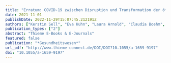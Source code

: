 ```yaml
---
title: "Erratum: COVID-19 zwischen Disruption und Transformation der öffentlichen Gesundheit: Erste Lehren aus Perspektive des Nachwuchses"
date: 2021-11-01
publishDate: 2022-11-29T15:07:45.212191Z
authors: ["Kerstin Sell", "Eva Kuhn", "Laura Arnold", "Claudia Boehm", "Sophie Gepp", "Matthias Havemann", "Lukas Herrmann", "Franziska Hommes", "Laura Jung", "Philipp Mathé", "Katharina Mörschel", "Jan Stratil", "Florian Fischer"]
publication_types: ["2"]
abstract: "Thieme E-Books & E-Journals"
featured: false
publication: "*Gesundheitswesen*"
url_pdf: "http://www.thieme-connect.de/DOI/DOI?10.1055/a-1659-9197"
doi: "10.1055/a-1659-9197"
---
```


